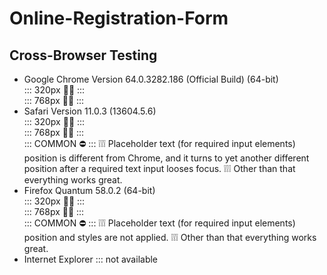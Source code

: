 # Online-Registration-Form

## Cross-Browser Testing
* Google Chrome Version 64.0.3282.186 (Official Build) (64-bit)<br>
::: 320px 👍🏻 :::<br>
::: 768px 👍🏻 :::<br>
* Safari Version 11.0.3 (13604.5.6)<br>
::: 320px 👍🏻 :::<br>
::: 768px 👍🏻 :::<br>
::: COMMON ⛔️ ::: ❕❕❕ Placeholder text (for required input elements) position is different from Chrome, and it turns to yet another different position after a required text input looses focus. ❕❕❕ Other than that everything works great.<br>
* Firefox Quantum 58.0.2 (64-bit)<br>
::: 320px 👍🏻 :::<br>
::: 768px 👍🏻 :::<br>
::: COMMON ⛔️ ::: ❕❕❕ Placeholder text (for required input elements) position and styles are not applied. ❕❕❕ Other than that everything works great.<br>
* Internet Explorer ::: not available
